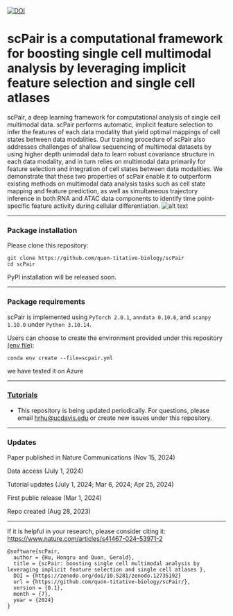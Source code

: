 [![DOI](https://zenodo.org/badge/684201494.svg)](https://zenodo.org/doi/10.5281/zenodo.12735192)

# scPair is a computational framework for boosting single cell multimodal analysis by leveraging implicit feature selection and single cell atlases 

scPair, a deep learning framework for computational analysis of single cell multimodal data. scPair performs automatic, implicit feature selection to infer the features of each data modality that yield optimal mappings of cell states between data modalities. Our training procedure of scPair also addresses challenges of shallow sequencing of multimodal datasets by using higher depth unimodal data to learn robust covariance structure in each data modality, and in turn relies on multimodal data primarily for feature selection and integration of cell states between data modalities. We demonstrate that these two properties of scPair enable it to outperform existing methods on multimodal data analysis tasks such as cell state mapping and feature prediction, as well as simultaneous trajectory inference in both RNA and ATAC data components to identify time point-specific feature activity during cellular differentiation.
![alt text](https://github.com/quon-titative-biology/scPair/blob/main/img/scPair_Fig_1.png)


---
### Package installation
Please clone this repository:
```command line
git clone https://github.com/quon-titative-biology/scPair
cd scPair
```
PyPI installation will be released soon.

---
### Package requirements
scPair is implemented using `PyTorch 2.0.1`, `anndata 0.10.6`, and `scanpy 1.10.0`  under `Python 3.10.14`. 

Users can choose to create the environment provided under this repository [(env file)](https://github.com/quon-titative-biology/scPair/blob/main/scpair.yml):
```command line
conda env create --file=scpair.yml
```
we have tested it on Azure

---
### [Tutorials](https://github.com/quon-titative-biology/scPair/blob/main/tutorials/README.md)

* This repository is being updated periodically. For questions, please email hrhu@ucdavis.edu or create new issues under this repository.

---
### Updates
Paper published in Nature Communications (Nov 15, 2024)

Data access (July 1, 2024)

Tutorial updates (July 1, 2024; Mar 6, 2024; Apr 25, 2024)

First public release (Mar 1, 2024)

Repo created (Aug 28, 2023)

---

If it is helpful in your research, please consider citing it:
https://www.nature.com/articles/s41467-024-53971-2

```
@software{scPair,
  author = {Hu, Hongru and Quon, Gerald},
  title = {scPair: boosting single cell multimodal analysis by leveraging implicit feature selection and single cell atlases },
  DOI = {https://zenodo.org/doi/10.5281/zenodo.12735192}
  url = {https://github.com/quon-titative-biology/scPair/},
  version = {0.1},
  month = {7},
  year = {2024}
}
```
